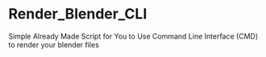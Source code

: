 # Render_Blender_CLI
Simple Already Made Script for You to Use Command Line Interface (CMD) to render your blender files 
